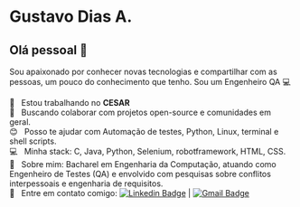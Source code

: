 
# Gustavo Dias A.

## Olá pessoal 👋
Sou apaixonado por conhecer novas tecnologias e compartilhar com as pessoas, um pouco do conhecimento que tenho.
Sou um Engenheiro QA :computer:

:orange_heart:  &nbsp; Estou trabalhando no **CESAR**
 <br/> :rocket: &nbsp; Buscando colaborar com projetos open-source e comunidades em geral.
 <br/> :blush: &nbsp; Posso te ajudar com Automação de testes, Python, Linux, terminal e shell scripts.
 <br/> :computer: &nbsp; Minha stack: C, Java, Python, Selenium, robotframework, HTML, CSS. 
 <br/> 💬  &nbsp; Sobre mim: Bacharel em Engenharia da Computação, atuando como Engenheiro de Testes (QA) e envolvido com pesquisas sobre conflitos interpessoais e engenharia de requisitos. 
 <br/> :email: &nbsp; Entre em contato comigo: [![Linkedin Badge](https://img.shields.io/badge/-GustavoDiasA-blue?style=flat-square&logo=Linkedin&logoColor=white&link=https://www.linkedin.com/in/gustavo-dias-alexandre-543568157/)](https://www.linkedin.com/in/gustavo-dias-alexandre-543568157/) 
| 
[![Gmail Badge](https://img.shields.io/badge/-gfdiasa@gmail.com-c14438?style=flat-square&logo=Gmail&logoColor=white&link=mailto:tgmarinho@gmail.com)](mailto:gfdiasa@gmail.com)
